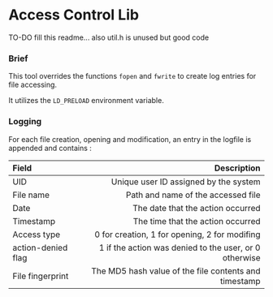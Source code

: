 # Access Control Lib

TO-DO fill this readme...
also util.h is unused but good code

### Brief

This tool overrides the functions `fopen` and `fwrite` to create log entries for file accessing.

It utilizes the `LD_PRELOAD` environment variable.

### Logging

For each file creation, opening and modification, an entry in the logfile is appended and contains :

| Field | Description |
|:-------|--------:|
|  UID  | Unique user ID assigned by the system |
|F​ile name​| Path and name of the accessed file |
|   Date  | The date that the action occurred |
|Timestamp  | The time that the action occurred |
| Access t​ype​  | 0 for creation, 1 for opening, 2 for modifing |
| a​ction-denied flag​  | 1 if the action was denied to the user, or 0 otherwise |
| File fingerprint  | The MD5 hash value of the file contents and timestamp |
